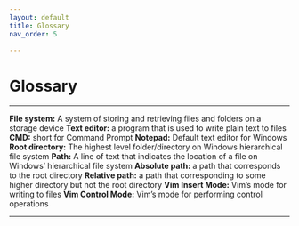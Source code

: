 ```yaml
---
layout: default
title: Glossary
nav_order: 5

---
```


# Glossary

---

**File system:** A system of storing and retrieving files and folders on a storage device 
**Text editor:** a program that is used to write plain text to files
**CMD:** short for Command Prompt 
**Notepad:** Default text editor for Windows
**Root directory:** The highest level folder/directory on Windows hierarchical file system
**Path:** A line of text that indicates the location of a file on Windows’ hierarchical file system
**Absolute path:** a path that corresponds to the root directory 
**Relative path:** a path that corresponding to some higher directory but not the root directory 
**Vim Insert Mode:** Vim’s mode for writing to files
**Vim Control Mode:** Vim’s mode for performing control operations

---
